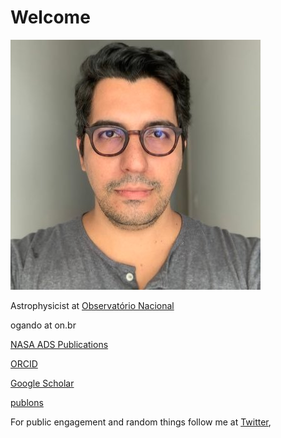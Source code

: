 # Welcome

![Minha foto](https://github.com/ricardogando/ricardogando.github.io/blob/master/ogandooriba.jpg "Minha foto")

Astrophysicist at [Observatório Nacional](https://www.on.br)

ogando at on.br

[NASA ADS Publications](https://ui.adsabs.harvard.edu/search/?q=author%3A%22ogando%2C%20r%22%20property%3Arefereed&sort=date%20desc&rows=25)

[ORCID](https://orcid.org/0000-0003-2120-1154)

[Google Scholar](https://scholar.google.com/citations?user=aH3vHPwAAAAJ&hl=pt-BR)

[publons](https://publons.com/researcher/A-1747-2010/)

For public engagement and random things follow me at [Twitter](https://twitter.com/rilogando), 

<!-- [Brazilian CV Lattes (currently offline due to server issues)](http://lattes.cnpq.br/1794801345183675)

PS. My other page is at http://staff.on.br/ogando (currently offline due to server issues)-->
